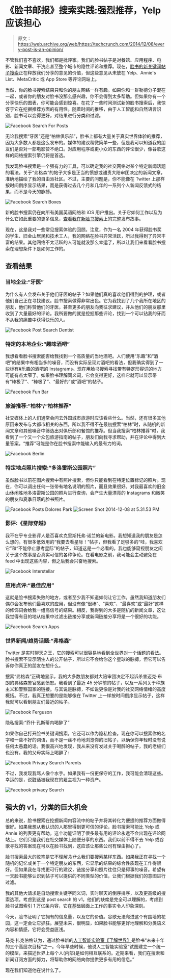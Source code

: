 # 《脸书邮报》搜索实践:强烈推荐，Yelp 应该担心

> 原文：<https://web.archive.org/web/https://techcrunch.com/2014/12/08/every-post-is-an-opinion/>

不管我们喜不喜欢，我们都是批评家。我们的脸书帖子是对餐馆、应用程序、电影、新闻文章、干洗店甚至整个城市的隐性评论和推荐。现在，[脸书的新关键词帖子搜索](https://web.archive.org/web/20230404151815/https://techcrunch.com/2014/12/08/facebook-keyword-search/)正在释放我们分享的意见的价值，但这些意见从未放在 Yelp、Annie's List、MetaCritic 或 App Store 等评论网站上。

当然，你的脸书搜索结果只和你的朋友网络一样有趣。如果你和一群勒德分子混在一起，或者你的朋友对脸书没那么感兴趣，你不会得到太多帮助。但如果你有一个分享快乐的图表，你可能会感到惊喜。在花了一些时间测试新的脸书搜索后，我惊讶于它在挖掘推荐方面的有用性。随着时间的推移，由于人工智能和自然语言识别，脸书可以变得更好，对结果进行分类和过滤。

![Facebook Search For Posts](img/8398d9b13bab9769d2656c52aa67d49b.png)

无论我搜索“牙医”还是“柏林俱乐部”，脸书上都有大量关于真实世界体验的推荐，因为大多数人都是这么发布的。媒体的建议稍微简单一些，但是我可以知道我的朋友们是否对一部电影赞不绝口。对应用程序或更小众的东西的评论很少，像谷歌这样的网络搜索引擎仍将是首选。

我发现脸书搜索是一个强有力的工具，可以确定我的社交网络对某个特定新闻话题的看法。关于“弗格森”的帖子大多是正当的愤怒或谴责大陪审团决定的新闻文章，准确地描绘了我的自由派社区。不过，主要的问题是，你不能像在 Twitter 上那样按时间倒序显示结果，而是获得过去几个月和几年的一系列个人新闻反馈式的结果，而不是今天的脉搏。

![Facebook Search Boxes](img/d19bf2b881a651856c06d0b1458cd53a.png)

新的脸书搜索仍在向所有美国英语网络和 iOS 用户推出。关于它如何工作以及为什么它如此重要的更多信息，[查看我在新脸书搜索](https://web.archive.org/web/20230404151815/https://techcrunch.com/2014/12/08/facebook-keyword-search/)上的完整发布故事。

现在，这是我对一些常见搜索体验的回顾。注意，作为一名 2004 年获得脸书奖的学生、旧金山居民和技术工人，我的网络在脸书异常活跃，所以我得到了异常丰富的结果。其他网络不太活跃的人可能就没那么幸运了，所以让我们来看看脸书搜索在理想条件下是如何工作的。

## 查看结果

### 当地企业:“牙医”

为什么有人会发布关于他们牙医的帖子？如果他们真的喜欢他们得到的护理，或者他们自己正在寻找建议。脸书搜索做得非常出色。它为我找到了几个我所在地区的朋友，他们称赞他们的牙医，甚至更多的朋友向我征求建议，并从他们的朋友那里收到了大量最好的评论。我所要做的就是挖掘那些评论，找到一个可以钻我的牙而不从我的痛苦中获得快乐的人。

![Facebook Post Search Dentist](img/c7cf2a806b5e25f88f7c553db6f2e389.png)

### 特定的本地企业:“趣味酒吧”

我想看看脸书搜索能否给我找到一个高质量的当地酒吧。人们使用“乐趣”和“酒吧”的结果中有相当多的噪音，而没有实际呈现对酒吧的看法，但我确实得到了一些标有#乐趣的酒吧的 Instagrams。现在用脸书搜索寻找带有特定形容词的地方可能有点太窄了。如果脸书理解同义词，它会变得更好，这样它就可以显示带有“棒极了”、“棒极了”、“最好的”或“酒吧”的帖子。

![Facebook Fun Bar](img/9f105e2243b8bc41a27aa6dacda21679.png)

### 旅游推荐:“柏林”/“柏林推荐”

社交媒体上的人们通常会问去外国城市旅游时应该看些什么。当然，还有很多其他原因来发布与大都市相关的东西，所以我不得不在最初搜索“柏林”时，从随机的新闻文章和其他噪音中筛选出对俱乐部和餐馆的推荐。但当我搜索“柏林推荐”时，我看到了一个又一个众包旅游指南的帖子，朋友们向我寻求帮助，并在评论中得到大量答案。“推荐”可能是你在脸书搜索中能输入的最有力的词。

![Facebook Berlin](img/5bab8e30c0c0e2676a56d75f9f331b26.png)

### 特定地点照片搜索:“多洛雷斯公园照片”

虽然脸书以前在图片搜索中有照片搜索，但你只能看到在特定位置标记的照片。现在，你可以调出任何一张带有地名说明的照片，而且效果很好。对我最喜欢的旧金山休闲胜地多洛雷斯公园的照片进行查询，会产生大量漂亮的 Instagrams 和微笑的朋友和夏季日落的脸书照片。

![Facebook Posts Dolores Park](img/df9b3a10f7c4d8cd43d215b2376a49a4.png) ![Screen Shot 2014-12-08 at 5.31.53 PM](img/1200111eafeaca40223dcc9bf9abad6d.png)

### 影评:《星际穿越》

我不在乎专业影评人是否喜欢克里斯托弗·诺兰的新电影。我想知道我的朋友是怎么想的。有很多低效用的“我要去看星际！”帖子，但我看了足够多的“哇，我喜欢它”和“不能停止思考星际”的帖子，知道这是一个必看的。我也能够窥视朋友之间关于这个故事是否真实可信的各种争论。在看电影之前，我可能会主动避免在 feed 中出现这些内容，但之后我会兴奋地搜索。

![Facebook Interstellar](img/fc7059cd23ab03a52fd2e30ba1f06ff7.png)

### 应用点评:“最佳应用”

这就是脸书搜索失败的地方，或者至少我不知道如何让它工作。虽然我知道朋友们偶尔会发布他们最喜欢的应用，但没有像“很棒”、“喜欢”、“最喜欢”或“最好”这样的修饰词会给我一组高信号的结果。相反，我得到的大多是随机的新闻文章，这让我觉得有目的地从结果中过滤出链接分享或新闻链接分享将是一个很好的功能。

![Facebook Search Apps](img/feba6c60519c63a74d4ae4948cbaba4a.png)

### 世界新闻/趋势话题:“弗格森”

Twitter 是实时聊天之王，它的搜索可以很容易地看到全世界对一个话题的看法。脸书搜索不显示陌生人的公开帖子，所以它不会给你这个星球的脉搏，但它可以告诉你你真正的朋友在想什么。

搜索“弗格森”正确地显示，我的大多数朋友都对大陪审团决定不起诉杀害迈克·布朗的弗格森警官感到愤怒。我看到了最近 45 分钟前的帖子，以及一系列关于种族主义和警察国家的链接。与其说是脉搏，不如说更像是对我的社交网络情绪的高度概括。不过，我真正想要的是能够像在 Twitter 上一样按时间倒序显示帖子，这样我就可以看到朋友们最近的帖子。

![Facebook Ferguson](img/9e92f18002adbfc830517a2cd9df6101.png)

隐私搜索:“乔什·孔斯蒂内喝醉了”

如果你自己打开脸书关键词搜索，它还可以作为隐私检查。现在你可以搜索你的名字和一些不好的词语，而不是一丝不苟地浏览你的旧帖子，以确保你年轻时没有说任何太愚蠢的话。我很高兴地发现，我从来没有发过关于喝醉的帖子，我的老板们也没有。我的父母实际上喝醉了:

![Facebook Privacy Search Parents](img/17cb777e58601761b7f2d1ffa7b3c47b.png)

不过，我发现我骂人像个水手。如果我有一份更保守的工作，我可能会清理这些。幸运的是，说脏话被我现在的雇主视为一种资产。

![Facebook privacy Search](img/d56b86106e3afd3938bbd73719fea689.png)

## 强大的 v1，分类的巨大机会

总的来说，脸书搜索在挖掘新闻内容流中的帖子并将其转化为便捷的推荐方面做得很好。如果我想从我认识的人那里得到更可信的评论，脸书搜索可能比 Yelp 或 Annie 的列表更有帮助。这个功能证明了很多最有用的评论永远不会出现在评论网站上。它们只是我们在社交媒体上随便分享的东西。我们以前不得不去 Yelp 或谷歌寻找的答案现在可以在脸书找到，这应该让那些公司有理由担心了。

脸书搜索最大的败笔是它不理解*为什么*我们要搜索某样东西。如果我正在寻找一个随机的记忆或关于一个特定朋友的东西，它显示的结果的综合性质现在工作得很好。但如果我在寻找更可行的建议，链接分享和照片往往只是碍事的噪音。希望有一天脸书能够认识到帖子可以提供的不同类型的价值，让我们根据我们的意图进行过滤。

我的其他大请求是自动搜索关键字同义词，实时聊天的倒序排序，以及更高级的搜索选项。考虑到这是 post search 的 v1，他们的缺席是完全可以理解的，考虑到脸书试图索引 1 万亿条内容，它在基础层面上工作的事实令人印象深刻。

今天，脸书证明了它拥有的信息量，以及它的价值。谷歌无法爬进这个有围墙的花园，这一定会让它抓狂。展望未来，很明显，如果脸书能够更好地理解和分类语义内容和情感，它将会受益匪浅。

马克·扎克伯格认为，通过脸书新的[人工智能实验室](https://web.archive.org/web/20230404151815/https://techcrunch.com/2013/12/09/facebook-artificial-intelligence-lab-lecun/)[【了解世界】](https://web.archive.org/web/20230404151815/https://techcrunch.com/2014/03/27/facebook-joins-google-in-the-hunt-for-the-future/)是脸书“未来十年的三个高层次目标”之一。今年早些时候，他说人工智能实验室“试图建立一个统一的模型，来描述世界上每个人(内部)是如何相互联系的。近期来看，我们在搜索和新闻订阅方面的努力，将帮助你的网络向你提供更多有用的信息。”

现在我们知道他在说什么了。